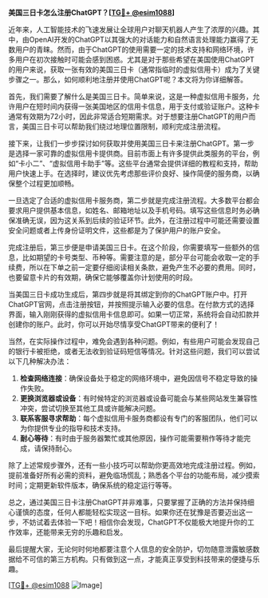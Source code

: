 **美国三日卡怎么注册ChatGPT？[[TG💪+ @esim1088](https://t.me/s/esim1088)]**

近年来，人工智能技术的飞速发展让全球用户对聊天机器人产生了浓厚的兴趣。其中，由OpenAI开发的ChatGPT以其强大的对话能力和自然语言处理能力赢得了无数用户的青睐。然而，由于ChatGPT的使用需要一定的技术支持和网络环境，许多用户在初次接触时可能会感到困惑。尤其是对于那些希望在美国使用ChatGPT的用户来说，获取一张有效的美国三日卡（通常指临时的虚拟信用卡）成为了关键步骤之一。那么，如何顺利地注册并使用ChatGPT呢？本文将为你详细解答。

首先，我们需要了解什么是美国三日卡。简单来说，这是一种虚拟信用卡服务，允许用户在短时间内获得一张美国地区的信用卡信息，用于支付或验证账户。这种卡通常有效期为72小时，因此非常适合短期需求。对于想要注册ChatGPT的用户而言，美国三日卡可以帮助我们绕过地理位置限制，顺利完成注册流程。

接下来，让我们一步步探讨如何获取并使用美国三日卡来注册ChatGPT。第一步是选择一家可靠的虚拟信用卡提供商。目前市面上有许多提供此类服务的平台，例如“卡小二”、“虚拟信用卡助手”等。这些平台通常会提供详细的教程和支持，帮助用户快速上手。在选择时，建议优先考虑那些评价良好、操作简便的服务商，以确保整个过程更加顺畅。

一旦选定了合适的虚拟信用卡服务商，第二步就是完成注册流程。大多数平台都会要求用户提供基本信息，如姓名、邮箱地址以及手机号码。填写这些信息时务必确保准确无误，因为这关系到后续的验证环节。此外，在注册过程中可能还需要设置安全问题或者上传身份证明文件，这些都是为了保护用户的账户安全。

完成注册后，第三步便是申请美国三日卡。在这个阶段，你需要填写一些额外的信息，比如期望的卡号类型、币种等。需要注意的是，部分平台可能会收取一定的手续费，所以在下单之前一定要仔细阅读相关条款，避免产生不必要的费用。同时，也要留意卡片的有效期，确保它能够覆盖你计划使用的时段。

当美国三日卡成功生成后，第四步就是将其绑定到你的ChatGPT账户中。打开ChatGPT官网，点击注册按钮，并按照提示输入必要的信息。在付款方式的选择界面，输入刚刚获得的虚拟信用卡信息即可。如果一切正常，系统将会自动扣款并创建你的账户。此时，你可以开始尽情享受ChatGPT带来的便利了！

当然，在实际操作过程中，难免会遇到各种问题。例如，有些用户可能会发现自己的银行卡被拒绝，或者无法收到验证码短信等情况。针对这些问题，我们可以尝试以下几种解决办法：

1. **检查网络连接**：确保设备处于稳定的网络环境中，避免因信号不稳定导致的操作失败。
2. **更换浏览器或设备**：有时候特定的浏览器或设备可能会与某些网站发生兼容性冲突，尝试切换至其他工具或许能解决问题。
3. **联系客服寻求帮助**：每个虚拟信用卡服务商都设有专门的客服团队，他们可以为你提供专业的指导和技术支持。
4. **耐心等待**：有时由于服务器繁忙或其他原因，操作可能需要稍作等待才能完成，请保持耐心。

除了上述常规步骤外，还有一些小技巧可以帮助你更高效地完成注册过程。例如，提前准备好所有必需的资料，避免临场慌乱；熟悉各个平台的功能布局，减少摸索时间；定期更新软件版本，确保系统的稳定运行等等。

总之，通过美国三日卡注册ChatGPT并非难事，只要掌握了正确的方法并保持细心谨慎的态度，任何人都能轻松实现这一目标。如果你还在犹豫是否要迈出这一步，不妨试着去体验一下吧！相信你会发现，ChatGPT不仅能极大地提升你的工作效率，还能带来无穷的乐趣和启发。

最后提醒大家，无论何时何地都要注意个人信息的安全防护，切勿随意泄露敏感数据给不可信的第三方机构。只有做到这一点，才能真正享受到科技带来的便捷与乐趣。

[[TG💪+ @esim1088](https://t.me/s/esim1088) ![Image](https://i.postimg.cc/4NQfJmqS/Snipaste-2025-05-13-00-14-12.png)]